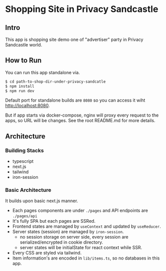 # Shopping Site in Privacy Sandcastle

## Intro

This app is shopping site demo one of "advertiser" party in Privacy Sandcastle world.

## How to Run

You can run this app standalone via.

```sh
$ cd path-to-shop-dir-under-privacy-sandcatle
$ npm install
$ npm run dev
```

Default port for standalone builds are `8080` so you can access it wiht <http://localhost:8080>.

But if app starts via docker-compose, nginx will proxy every request to the apps, so URL will be changes. See the root README.md for more details.

## Architecture

### Building Stacks

- typescript
- next.js
- tailwind
- iron-session

### Basic Architecture

It builds upon basic next.js manner.

- Each pages components are under `./pages` and API endpoints are `./pages/api`
- It's fully SPA but each pages are SSRed.
- Frontend states are managed by `useContext` and updated by `useReducer`.
- Server states (session) are managed by `iron-session`.
  - no session storage on server side, every session are serialized/encrypted in cookie directory.
  - server states will be initialState for react context while SSR.
- Every CSS are styled via tailwind.
- Item information's are encoded in `lib/items.ts`, so no databases in this app.

